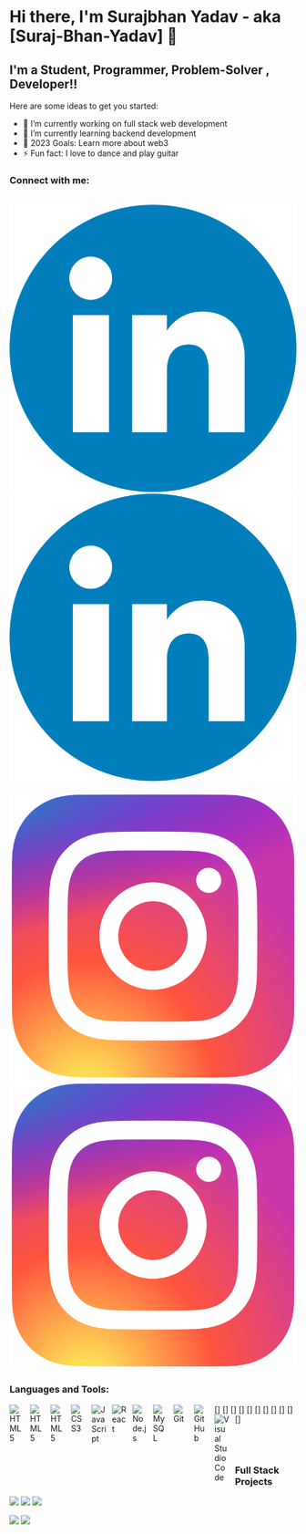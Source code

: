 # Hi there, I'm Surajbhan Yadav - aka [Suraj-Bhan-Yadav] 👋

## I'm a Student, Programmer, Problem-Solver , Developer!!

Here are some ideas to get you started:

- 🔭 I’m currently working on full stack web development
- 🌱 I’m currently learning backend development
- 🥅 2023 Goals: Learn more about web3
- ⚡ Fun fact: I love to dance and play guitar

### Connect with me:

&nbsp;&nbsp;
[![website](./image/LinkedIn_icon_circle.svg.png)](https://www.linkedin.com/in/surajbhan-yadav-a031121a1#gh-light-mode-only)
[![website](./image/LinkedIn_icon_circle.svg.png)](https://www.linkedin.com/in/surajbhan-yadav-a031121a1#gh-dark-mode-only)
&nbsp;&nbsp;
[![website](./image/Instagram_logo_2016.svg.webp)](https://www.instagram.com/surajbhan2019#gh-light-mode-only)
[![website](./image/Instagram_logo_2016.svg.webp)](https://www.instagram.com/surajbhan2019#gh-dark-mode-only)

### Languages and Tools:

[<img align="left" alt="HTML5" width="26px" src="https://www.vectorlogo.zone/logos/java/java-vertical.svg" style="padding-right:10px;" />]
[<img align="left" alt="HTML5" width="26px" src="https://cdn.worldvectorlogo.com/logos/c--4.svg" style="padding-right:10px;" />]
[<img align="left" alt="HTML5" width="26px" src="https://cdn.jsdelivr.net/gh/devicons/devicon/icons/html5/html5-original.svg" style="padding-right:10px;" />]
[<img align="left" alt="CSS3" width="26px" src="https://cdn.jsdelivr.net/gh/devicons/devicon/icons/css3/css3-original.svg" style="padding-right:10px;" />]
[<img align="left" alt="JavaScript" width="26px" src="https://cdn.jsdelivr.net/gh/devicons/devicon/icons/javascript/javascript-original.svg" style="padding-right:10px;" />]
[<img align="left" alt="React" width="26px" src="https://cdn.jsdelivr.net/gh/devicons/devicon/icons/react/react-original.svg" style="padding-right:10px;" />]
[<img align="left" alt="Node.js" width="26px" src="https://cdn.jsdelivr.net/gh/devicons/devicon/icons/nodejs/nodejs-original.svg" style="padding-right:10px;" />]
[<img align="left" alt="MySQL" width="26px" src="https://cdn.jsdelivr.net/gh/devicons/devicon/icons/mysql/mysql-original.svg" style="padding-right:10px;" />]
[<img align="left" alt="Git" width="26px" src="https://cdn.jsdelivr.net/gh/devicons/devicon/icons/git/git-original.svg" style="padding-right:10px;" />]
[<img align="left" alt="GitHub" width="26px" src="https://user-images.githubusercontent.com/3369400/139447912-e0f43f33-6d9f-45f8-be46-2df5bbc91289.png" style="padding-right:10px;" />]
[<img align="left" alt="Visual Studio Code" width="26px" src="https://cdn.jsdelivr.net/gh/devicons/devicon/icons/vscode/vscode-original.svg" style="padding-right:10px;" />]

<br />
<br />

### Full Stack Projects

[![](https://img.shields.io/badge/-🦠%20My%20Resume-000)](https://suraj-bhan-yadav.github.io/myResume/)
[![](https://img.shields.io/badge/-🦠%20SuperHero%20Hunter-App-000)](https://suraj-bhan-yadav.github.io/Super-Hero-Hunter-App/index.html)
[![](https://media.istockphoto.com/id/961324146/vector/stopwatch-icon-in-flat-style-timer-on-color-background-sport-clock-vector-design-element-for.jpg?s=612x612&w=0&k=20&c=bqVruhi1N830o5u_LsVV5pIW0uEfVRybUZn-VZw3CcE=-🦠%20Stop%20Watch-000)](https://suraj-bhan-yadav.github.io/StopWatch/)

<img height="137px" src="https://github-readme-stats-sigma-five.vercel.app/api?username=Suraj-Bhan-Yadav&hide_title=true&hide_border=true&show_icons=true&include_all_commits=true&count_private=true&line_height=21&text_color=000&icon_color=000&bg_color=0,ea6161,ffc64d,fffc4d,52fa5a&theme=graywhite" /><!-- wi*quL3fcV -->
<img height="137px" src="https://github-readme-stats-sigma-five.vercel.app/api/top-langs/?username=Suraj-Bhan-Yadav&hide=html&hide_title=true&hide_border=true&layout=compact&langs_count=6&exclude_repo=comp426,Redventures-Movie-Quotes&text_color=000&icon_color=fff&bg_color=0,52fa5a,4dfcff,c64dff&theme=graywhite" /></a>
